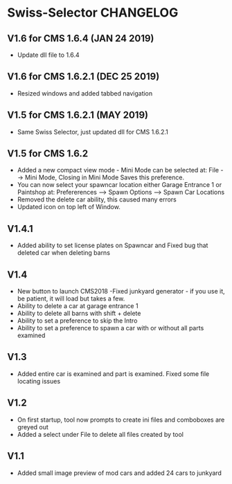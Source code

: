 # Swiss-Selector CHANGELOG

## V1.6 for CMS 1.6.4 (JAN 24 2019)
- Update dll file to 1.6.4

## V1.6 for CMS 1.6.2.1 (DEC 25 2019)
- Resized windows and added tabbed navigation

## V1.5 for CMS 1.6.2.1 (MAY 2019)
- Same Swiss Selector, just updated dll for CMS 1.6.2.1

## V1.5 for CMS 1.6.2 
- Added a new compact view mode - Mini Mode can be selected at: File --> Mini Mode, Closing in Mini Mode Saves this preference.
- You can now select your spawncar location either Garage Entrance 1 or Paintshop at: Prefererences --> Spawn Options --> Spawn Car Locations
- Removed the delete car ability, this caused many errors
- Updated icon on top left of Window.

## V1.4.1
- Added ability to set license plates on Spawncar and Fixed bug that deleted car when deleting barns

## V1.4
- New button to launch CMS2018
-Fixed junkyard generator - if you use it, be patient, it will load but takes a few.
- Ability to delete a car at garage entrance 1
- Ability to delete all barns with shift + delete
- Ability to set a preference to skip the Intro
- Ability to set a preference to spawn a car with or without all parts examined

## V1.3
- Added entire car is examined and part is examined. Fixed some file locating issues

## V1.2
- On first startup, tool now prompts to create ini files and comboboxes are greyed out
- Added a select under File to delete all files created by tool

## V1.1
- Added small image preview of mod cars and added 24 cars to junkyard

